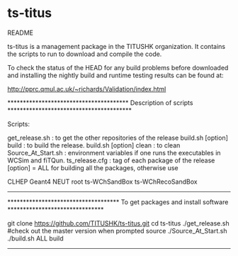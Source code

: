 # ts-titus
README 

ts-titus is a management package in the TITUSHK organization. It contains the scripts to run to download and compile the code.

To check the status of the HEAD for any build problems before downloaded and installing the nightly build and runtime testing results can be found at:

http://pprc.qmul.ac.uk/~richards/Validation/index.html

*************************************** Description of scripts  ****************************************

Scripts:

get_release.sh                  : to get the other repositories of the release
build.sh [option] build         : to build the release. 
build.sh [option] clean         : to clean
Source_At_Start.sh              : environment variables if one runs the executables in WCSim and fiTQun. 
ts_release.cfg                  : tag of each package of the release
[option] = ALL for building all the packages, otherwise use 

CLHEP Geant4 NEUT root ts-WChSandBox ts-WChRecoSandBox
*******************************************************************************************************

************************************ To get packages and install software *******************************

git clone https://github.com/TITUSHK/ts-titus.git
cd ts-titus
./get_release.sh  #check out the master version when prompted
source ./Source_At_Start.sh
./build.sh ALL build

********************************************************************************************************
